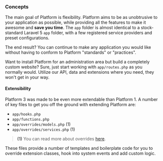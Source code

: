 ### Concepts

The main goal of Platform is flexibility. Platform aims to be as unobtrusive to your application as possible, while providing all the features to make it awesome and **save you time**.
The `app` folder is almost identical to a stock-standard Laravel 5 `app` folder, with a few registered service providers and preset configurations.

The end result? You can continue to make any application you would like without having to conform to Platform "standards" or "practices".

Want to install Platform for an administration area but build a completely custom website? Sure, just start working with `app/routes.php` as you normally would. Utilize our API, data and extensions where you need, they won't get in your way.

#### Extensibility

Platform 3 was made to be even more extendable than Platform 1. A number of key files to get you off the ground with extending Platform are:

 - `app/hooks.php`
 - `app/functions.php`
 - `app/overrides/models.php` (1)
 - `app/overrides/services.php` (1)

 > **(1)** You can read more about overrides [here](#overrides).

These files provide a number of templates and boilerplate code for you to override extension classes, hook into system events and add custom logic.
